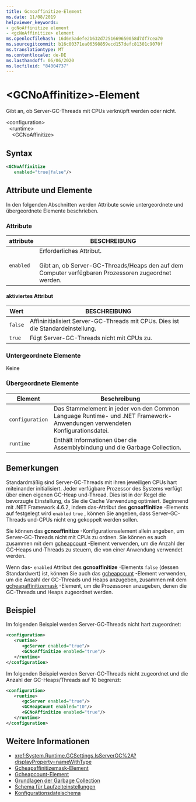 ```yaml
---
title: Gcnoaffinitize-Element
ms.date: 11/08/2019
helpviewer_keywords:
- gcNoAffinitize element
- <gcNoAffinitize> element
ms.openlocfilehash: 16d6e5adefe2b632d7251669650058d7df7cea70
ms.sourcegitcommit: b16c00371ea06398859ecd157defc81301c9070f
ms.translationtype: MT
ms.contentlocale: de-DE
ms.lasthandoff: 06/06/2020
ms.locfileid: "84004737"
---
```

# <a name="gcnoaffinitize-element"></a>\<GCNoAffinitize>-Element

Gibt an, ob Server-GC-Threads mit CPUs verknüpft werden oder nicht.

\<configuration>\
&nbsp;&nbsp;\<runtime>\
&nbsp;&nbsp;&nbsp;&nbsp;\<GCNoAffinitize>

## <a name="syntax"></a>Syntax

```xml
<GCNoAffinitize
   enabled="true|false"/>
```

## <a name="attributes-and-elements"></a>Attribute und Elemente

In den folgenden Abschnitten werden Attribute sowie untergeordnete und übergeordnete Elemente beschrieben.

### <a name="attributes"></a>Attribute

|attribute|BESCHREIBUNG|
|---------------|-----------------|
|`enabled`|Erforderliches Attribut.<br /><br />Gibt an, ob Server-GC-Threads/Heaps den auf dem Computer verfügbaren Prozessoren zugeordnet werden.|

#### <a name="enabled-attribute"></a>aktiviertes Attribut

|Wert|BESCHREIBUNG|
|-----------|-----------------|
|`false`|Affininitialisiert Server-GC-Threads mit CPUs. Dies ist die Standardeinstellung.|
|`true`|Fügt Server-GC-Threads nicht mit CPUs zu.|

### <a name="child-elements"></a>Untergeordnete Elemente

Keine

### <a name="parent-elements"></a>Übergeordnete Elemente

|Element|Beschreibung|
|-------------|-----------------|
|`configuration`|Das Stammelement in jeder von den Common Language Runtime- und .NET Framework-Anwendungen verwendeten Konfigurationsdatei.|
|`runtime`|Enthält Informationen über die Assemblybindung und die Garbage Collection.|

## <a name="remarks"></a>Bemerkungen

Standardmäßig sind Server-GC-Threads mit ihren jeweiligen CPUs hart miteinander initialisiert. Jeder verfügbare Prozessor des Systems verfügt über einen eigenen GC-Heap und-Thread. Dies ist in der Regel die bevorzugte Einstellung, da Sie die Cache Verwendung optimiert. Beginnend mit .NET Framework 4.6.2, indem das-Attribut des **gcnoaffinitize** -Elements auf festgelegt wird `enabled` `true` , können Sie angeben, dass Server-GC-Threads und-CPUs nicht eng gekoppelt werden sollen.

Sie können das **gcnoaffinitize** -Konfigurationselement allein angeben, um Server-GC-Threads nicht mit CPUs zu ordnen. Sie können es auch zusammen mit dem [gcheapcount](gcheapcount-element.md) -Element verwenden, um die Anzahl der GC-Heaps und-Threads zu steuern, die von einer Anwendung verwendet werden.

Wenn das- `enabled` Attribut des **gcnoaffinitize** -Elements `false` (dessen Standardwert) ist, können Sie auch das [gcheapcount](gcheapcount-element.md) -Element verwenden, um die Anzahl der GC-Threads und Heaps anzugeben, zusammen mit dem [gcheapaffinitizemask](gcheapaffinitizemask-element.md) -Element, um die Prozessoren anzugeben, denen die GC-Threads und Heaps zugeordnet werden.

## <a name="example"></a>Beispiel

Im folgenden Beispiel werden Server-GC-Threads nicht hart zugeordnet:

```xml
<configuration>
   <runtime>
      <gcServer enabled="true"/>
      <GCNoAffinitize enabled="true"/>
   </runtime>
</configuration>
```

Im folgenden Beispiel werden Server-GC-Threads nicht zugeordnet und die Anzahl der GC-Heaps/Threads auf 10 begrenzt:

```xml
<configuration>
   <runtime>
      <gcServer enabled="true"/>
      <GCHeapCount enabled="10"/>
      <GCNoAffinitize enabled="true"/>
   </runtime>
</configuration>
```

## <a name="see-also"></a>Weitere Informationen

- <xref:System.Runtime.GCSettings.IsServerGC%2A?displayProperty=nameWithType>
- [Gcheapaffinitizemask-Element](gcheapaffinitizemask-element.md)
- [Gcheapcount-Element](gcheapcount-element.md)
- [Grundlagen der Garbage Collection](../../../../standard/garbage-collection/fundamentals.md)
- [Schema für Laufzeiteinstellungen](index.md)
- [Konfigurationsdateischema](../index.md)
